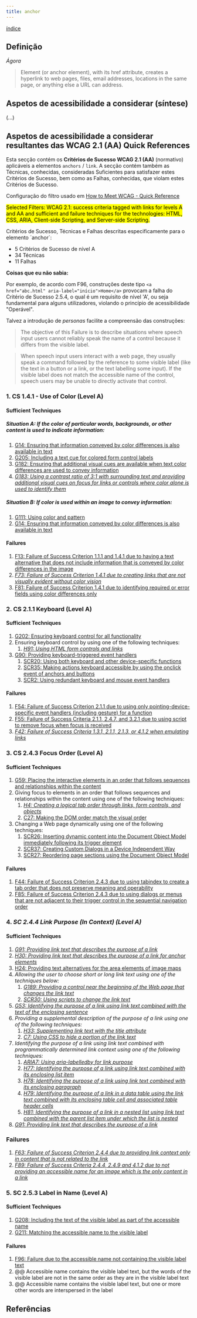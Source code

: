 ```yaml
---
title: anchor
---
```


[índice](index.md)

## Definição

*Ágora*

> Element (or anchor element), with its href attribute, creates a hyperlink to web pages, files, email addresses, locations in the same page, or anything else a URL can address.

## Aspetos de acessibilidade a considerar (síntese)

(...)



## Aspetos de acessibilidade a considerar resultantes das WCAG 2.1 (AA) Quick References

Esta secção contém os **Critérios de Sucesso WCAG 2.1 (AA)** (normativo) aplicáveis a elementos `anchors` / `link`. A secção contém também as Técnicas, conhecidas, consideradas Suficientes para satisfazer estes Critérios de Sucesso, bem como as Falhas, conhecidas, que violam estes Critérios de Sucesso.

Configuração do filtro usado em [How to Meet WCAG - Quick Reference](https://www.w3.org/WAI/WCAG21/quickref/?currentsidebar=%23col_customize&tags=links&levels=aaa&techniques=advisory&technologies=smil%2Cpdf%2Cflash%2Csl&showtechniques=141%2C211%2C243%2C244%2C253)

<mark>Selected Filters: WCAG 2.1: success criteria tagged with links for levels A and AA and sufficient and failure techniques for the technologies: HTML, CSS, ARIA, Client-side Scripting, and Server-side Scripting.</mark>

Critérios de Sucesso, Técnicas e Falhas descritas especificamente para o elemento ´anchor`:
- 5 Critérios de Sucesso de nível A
- 34 Técnicas
- 11 Falhas

**Coisas que eu não sabia:**

Por exemplo, de acordo com F96, construções deste tipo `<a href="abc.html" aria-label="início">Home</a>` provocam a falha do Critério de Sucesso 2.5.4, o qual é um requisito de nível 'A', ou seja fundamental para alguns utilizadores, violando o princípio de acessibilidade "Operável". 

Talvez a introdução de _personas_ facilite a compreensão das construções:

> The objective of this Failure is to describe situations where speech input users cannot reliably speak the name of a control because it differs from the visible label.

> When speech input users interact with a web page, they usually speak a command followed by the reference to some visible label (like the text in a button or a link, or the text labelling some input). If the visible label does not match the accessible name of the control, speech users may be unable to directly activate that control.



### 1. CS 1.4.1 - Use of Color (Level A)
#### Sufficient Techniques
##### Situation A: If the color of particular words, backgrounds, or other content is used to indicate information:

1. [G14: Ensuring that information conveyed by color differences is also available in text](https://www.w3.org/WAI/WCAG21/Techniques/general/G14.html)
2. [G205: Including a text cue for colored form control labels](https://www.w3.org/WAI/WCAG21/Techniques/general/G205.html)
3. [G182: Ensuring that additional visual cues are available when text color differences are used to convey information](https://www.w3.org/WAI/WCAG21/Techniques/general/G182.html)
4. [*G183: Using a contrast ratio of 3:1 with surrounding text and providing additional visual cues on focus for links or controls where color alone is used to identify them*](https://www.w3.org/WAI/WCAG21/Techniques/general/G183.html)

##### Situation B: If color is used within an image to convey information:

1. [G111: Using color and pattern](https://www.w3.org/WAI/WCAG21/Techniques/general/G111.html)
2. [G14: Ensuring that information conveyed by color differences is also available in text](https://www.w3.org/WAI/WCAG21/Techniques/general/G14.html)

#### Failures

1. [F13: Failure of Success Criterion 1.1.1 and 1.4.1 due to having a text alternative that does not include information that is conveyed by color differences in the image](https://www.w3.org/WAI/WCAG21/Techniques/failures/F13.html)
2. [*F73: Failure of Success Criterion 1.4.1 due to creating links that are not visually evident without color vision*](https://www.w3.org/WAI/WCAG21/Techniques/failures/F73.html)
3. [F81: Failure of Success Criterion 1.4.1 due to identifying required or error fields using color differences only](https://www.w3.org/WAI/WCAG21/Techniques/failures/F81.html)

### 2. CS 2.1.1 Keyboard (Level A)

#### Sufficient Techniques

1. [G202: Ensuring keyboard control for all functionality](https://www.w3.org/WAI/WCAG21/Techniques/general/G202.html)
2. Ensuring keyboard control by using one of the following techniques:
   1. [*H91: Using HTML form controls and links*](https://www.w3.org/WAI/WCAG21/Techniques/html/H91.html)
3. [G90: Providing keyboard-triggered event handlers](https://www.w3.org/WAI/WCAG21/Techniques/general/G90.html)   
   1. [SCR20: Using both keyboard and other device-specific functions](https://www.w3.org/WAI/WCAG21/Techniques/client-side-script/SCR20.html)
   2. [SCR35: Making actions keyboard accessible by using the onclick event of anchors and buttons](https://www.w3.org/WAI/WCAG21/Techniques/client-side-script/SCR35.html)
   3. [SCR2: Using redundant keyboard and mouse event handlers](https://www.w3.org/WAI/WCAG21/Techniques/client-side-script/SCR2.html)

#### Failures

1. [F54: Failure of Success Criterion 2.1.1 due to using only pointing-device-specific event handlers (including gesture) for a function](https://www.w3.org/WAI/WCAG21/Techniques/failures/F54.html)
2. [F55: Failure of Success Criteria 2.1.1, 2.4.7, and 3.2.1 due to using script to remove focus when focus is received](https://www.w3.org/WAI/WCAG21/Techniques/failures/F55.html)
3. [*F42: Failure of Success Criteria 1.3.1, 2.1.1, 2.1.3, or 4.1.2 when emulating links*](https://www.w3.org/WAI/WCAG21/Techniques/failures/F42.html)

### 3. CS 2.4.3 Focus Order (Level A)

#### Sufficient Techniques

1. [G59: Placing the interactive elements in an order that follows sequences and relationships within the content](https://www.w3.org/WAI/WCAG21/Techniques/general/G59.html)
2. Giving focus to elements in an order that follows sequences and relationships within the content using one of the following techniques:
   1. [*H4: Creating a logical tab order through links, form controls, and objects*](https://www.w3.org/WAI/WCAG21/Techniques/html/H4.html)
   2. [C27: Making the DOM order match the visual order](https://www.w3.org/WAI/WCAG21/Techniques/css/C27.html)
3. Changing a Web page dynamically using one of the following techniques:
    1. [SCR26: Inserting dynamic content into the Document Object Model immediately following its trigger element](https://www.w3.org/WAI/WCAG21/Techniques/client-side-script/SCR26.html)
    2. [SCR37: Creating Custom Dialogs in a Device Independent Way](https://www.w3.org/WAI/WCAG21/Techniques/client-side-script/SCR37.html)
    3. [SCR27: Reordering page sections using the Document Object Model](https://www.w3.org/WAI/WCAG21/Techniques/client-side-script/SCR27.html)
  
#### Failures

1. [F44: Failure of Success Criterion 2.4.3 due to using tabindex to create a tab order that does not preserve meaning and operability](https://www.w3.org/WAI/WCAG21/Techniques/failures/F44.html)
2. [F85: Failure of Success Criterion 2.4.3 due to using dialogs or menus that are not adjacent to their trigger control in the sequential navigation order](https://www.w3.org/WAI/WCAG21/Techniques/failures/F85.html)

### 4. *SC 2.4.4 Link Purpose (In Context) (Level A)*

#### Sufficient Techniques

1. [*G91: Providing link text that describes the purpose of a link*](https://www.w3.org/WAI/WCAG21/Techniques/general/G91.html)
2. [*H30: Providing link text that describes the purpose of a link for anchor elements*](https://www.w3.org/WAI/WCAG21/Techniques/html/H30.html)
3. [H24: Providing text alternatives for the area elements of image maps](https://www.w3.org/WAI/WCAG21/Techniques/html/H24.html)
4. *Allowing the user to choose short or long link text using one of the techniques below:*
   1. [*G189: Providing a control near the beginning of the Web page that changes the link text*](https://www.w3.org/WAI/WCAG21/Techniques/general/G189.html)
   2. [*SCR30: Using scripts to change the link text*](https://www.w3.org/WAI/WCAG21/Techniques/client-side-script/SCR30.html)
5. [*G53: Identifying the purpose of a link using link text combined with the text of the enclosing sentence*](https://www.w3.org/WAI/WCAG21/Techniques/general/G53.html)
6. *Providing a supplemental description of the purpose of a link using one of the following techniques:*
   1. [*H33: Supplementing link text with the title attribute*](https://www.w3.org/WAI/WCAG21/Techniques/html/H33.html)
   2. [*C7: Using CSS to hide a portion of the link text*](https://www.w3.org/WAI/WCAG21/Techniques/css/C7.html)
7. *Identifying the purpose of a link using link text combined with programmatically determined link context using one of the following techniques:*
   1. [*ARIA7: Using aria-labelledby for link purpose*](https://www.w3.org/WAI/WCAG21/Techniques/aria/ARIA7.html)
   2. [*H77: Identifying the purpose of a link using link text combined with its enclosing list item*](https://www.w3.org/WAI/WCAG21/Techniques/html/H77.html)
   3. [*H78: Identifying the purpose of a link using link text combined with its enclosing paragraph*](https://www.w3.org/WAI/WCAG21/Techniques/html/H78.html)
   4. [*H79: Identifying the purpose of a link in a data table using the link text combined with its enclosing table cell and associated table header cells*](https://www.w3.org/WAI/WCAG21/Techniques/html/H79.html)
   5. [*H81: Identifying the purpose of a link in a nested list using link text combined with the parent list item under which the list is nested*](https://www.w3.org/WAI/WCAG21/Techniques/html/H81.html)
8. [*G91: Providing link text that describes the purpose of a link*](https://www.w3.org/WAI/WCAG21/Techniques/general/G91.html)
  
### Failures

1. [*F63: Failure of Success Criterion 2.4.4 due to providing link context only in content that is not related to the link*](https://www.w3.org/WAI/WCAG21/Techniques/failures/F63.html)
2. [*F89: Failure of Success Criteria 2.4.4, 2.4.9 and 4.1.2 due to not providing an accessible name for an image which is the only content in a link*](https://www.w3.org/WAI/WCAG21/Techniques/failures/F89.html)

### 5. SC 2.5.3 Label in Name (Level A)

#### Sufficient Techniques

1. [G208: Including the text of the visible label as part of the accessible name](https://www.w3.org/WAI/WCAG21/Techniques/general/G208.html)
2. [G211: Matching the accessible name to the visible label](https://www.w3.org/WAI/WCAG21/Techniques/general/G211.html)

#### Failures

1. [F96: Failure due to the accessible name not containing the visible label text](https://www.w3.org/WAI/WCAG21/Techniques/failures/F96.html)
2. @@ Accessible name contains the visible label text, but the words of the visible label are not in the same order as they are in the visible label text
3. @@ Accessible name contains the visible label text, but one or more other words are interspersed in the label

## Referências


